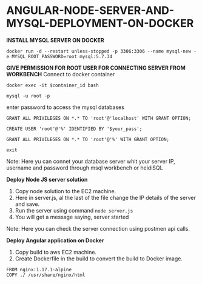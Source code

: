 # ANGULAR-NODE-SERVER-AND-MYSQL-DEPLOYMENT-ON-DOCKER

****INSTALL MYSQL SERVER ON DOCKER****

```
docker run -d --restart unless-stopped -p 3306:3306 --name mysql-new -e MYSQL_ROOT_PASSWORD=root mysql:5.7.34
````
****GIVE PERMISSION FOR ROOT USER FOR CONNECTING SERVER FROM WORKBENCH****
Connect to docker container

```
docker exec -it $container_id bash
````

```
mysql -u root -p
```
enter password to access the mysql databases

```
GRANT ALL PRIVILEGES ON *.* TO 'root'@'localhost' WITH GRANT OPTION;
```

```
CREATE USER 'root'@'%' IDENTIFIED BY '$your_pass';
````

```
GRANT ALL PRIVILEGES ON *.* TO 'root'@'%' WITH GRANT OPTION;
````
```
exit
````

Note: Here yu can connet your database server whit your server IP, username and password through msql workbench or heidiSQL

****Deploy Node JS server solution****

1) Copy node solution to the EC2 machine.
2) Here in server.js, al the last of the file change the IP details of the server and save.
3) Run the server using command ```node server.js```
4) You will get a message saying, server started

Note: Here you can check the server connection using postmen api calls.

****Deploy Angular application on Docker****

1) Copy build to aws EC2 machine.
2) Create Dockerfile in the build to convert the build to Docker image.

```
FROM nginx:1.17.1-alpine
COPY ./ /usr/share/nginx/html
````





